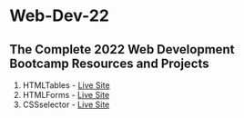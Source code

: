 # Web-Dev-22

## The Complete 2022 Web Development Bootcamp Resources and Projects

1. HTMLTables - [Live Site](https://alaka03aj.github.io/Web-Dev-22/HTMLTables/)
2. HTMLForms - [Live Site](https://alaka03aj.github.io/Web-Dev-22/HTMLForms/)
3. CSSselector - [Live Site](https://alaka03aj.github.io/Web-Dev-22/CSSselector/)



